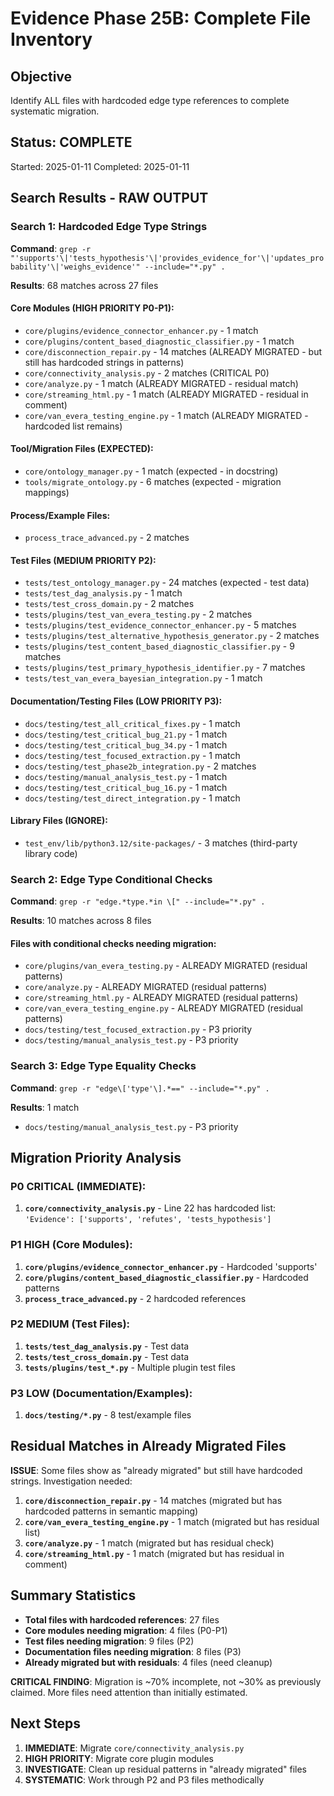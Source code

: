 # Evidence Phase 25B: Complete File Inventory

## Objective
Identify ALL files with hardcoded edge type references to complete systematic migration.

## Status: COMPLETE
Started: 2025-01-11
Completed: 2025-01-11

## Search Results - RAW OUTPUT

### Search 1: Hardcoded Edge Type Strings
**Command**: `grep -r "'supports'\|'tests_hypothesis'\|'provides_evidence_for'\|'updates_probability'\|'weighs_evidence'" --include="*.py" .`

**Results**: 68 matches across 27 files

#### Core Modules (HIGH PRIORITY P0-P1):
- `core/plugins/evidence_connector_enhancer.py` - 1 match
- `core/plugins/content_based_diagnostic_classifier.py` - 1 match  
- `core/disconnection_repair.py` - 14 matches (ALREADY MIGRATED - but still has hardcoded strings in patterns)
- `core/connectivity_analysis.py` - 2 matches (CRITICAL P0)
- `core/analyze.py` - 1 match (ALREADY MIGRATED - residual match)
- `core/streaming_html.py` - 1 match (ALREADY MIGRATED - residual in comment)
- `core/van_evera_testing_engine.py` - 1 match (ALREADY MIGRATED - hardcoded list remains)

#### Tool/Migration Files (EXPECTED):
- `core/ontology_manager.py` - 1 match (expected - in docstring)
- `tools/migrate_ontology.py` - 6 matches (expected - migration mappings)

#### Process/Example Files:
- `process_trace_advanced.py` - 2 matches

#### Test Files (MEDIUM PRIORITY P2):
- `tests/test_ontology_manager.py` - 24 matches (expected - test data)
- `tests/test_dag_analysis.py` - 1 match
- `tests/test_cross_domain.py` - 2 matches  
- `tests/plugins/test_van_evera_testing.py` - 2 matches
- `tests/plugins/test_evidence_connector_enhancer.py` - 5 matches
- `tests/plugins/test_alternative_hypothesis_generator.py` - 2 matches
- `tests/plugins/test_content_based_diagnostic_classifier.py` - 9 matches
- `tests/plugins/test_primary_hypothesis_identifier.py` - 7 matches
- `tests/test_van_evera_bayesian_integration.py` - 1 match

#### Documentation/Testing Files (LOW PRIORITY P3):
- `docs/testing/test_all_critical_fixes.py` - 1 match
- `docs/testing/test_critical_bug_21.py` - 1 match
- `docs/testing/test_critical_bug_34.py` - 1 match
- `docs/testing/test_focused_extraction.py` - 1 match
- `docs/testing/test_phase2b_integration.py` - 2 matches
- `docs/testing/manual_analysis_test.py` - 1 match
- `docs/testing/test_critical_bug_16.py` - 1 match
- `docs/testing/test_direct_integration.py` - 1 match

#### Library Files (IGNORE):
- `test_env/lib/python3.12/site-packages/` - 3 matches (third-party library code)

### Search 2: Edge Type Conditional Checks
**Command**: `grep -r "edge.*type.*in \[" --include="*.py" .`

**Results**: 10 matches across 8 files

#### Files with conditional checks needing migration:
- `core/plugins/van_evera_testing.py` - ALREADY MIGRATED (residual patterns)
- `core/analyze.py` - ALREADY MIGRATED (residual patterns) 
- `core/streaming_html.py` - ALREADY MIGRATED (residual patterns)
- `core/van_evera_testing_engine.py` - ALREADY MIGRATED (residual patterns)
- `docs/testing/test_focused_extraction.py` - P3 priority
- `docs/testing/manual_analysis_test.py` - P3 priority

### Search 3: Edge Type Equality Checks  
**Command**: `grep -r "edge\['type'\].*==" --include="*.py" .`

**Results**: 1 match
- `docs/testing/manual_analysis_test.py` - P3 priority

## Migration Priority Analysis

### P0 CRITICAL (IMMEDIATE):
1. **`core/connectivity_analysis.py`** - Line 22 has hardcoded list: `'Evidence': ['supports', 'refutes', 'tests_hypothesis']`

### P1 HIGH (Core Modules):
1. **`core/plugins/evidence_connector_enhancer.py`** - Hardcoded 'supports' 
2. **`core/plugins/content_based_diagnostic_classifier.py`** - Hardcoded patterns
3. **`process_trace_advanced.py`** - 2 hardcoded references

### P2 MEDIUM (Test Files):
1. **`tests/test_dag_analysis.py`** - Test data
2. **`tests/test_cross_domain.py`** - Test data  
3. **`tests/plugins/test_*.py`** - Multiple plugin test files

### P3 LOW (Documentation/Examples):
1. **`docs/testing/*.py`** - 8 test/example files

## Residual Matches in Already Migrated Files

**ISSUE**: Some files show as "already migrated" but still have hardcoded strings. Investigation needed:

1. **`core/disconnection_repair.py`** - 14 matches (migrated but has hardcoded patterns in semantic mapping)
2. **`core/van_evera_testing_engine.py`** - 1 match (migrated but has residual list)
3. **`core/analyze.py`** - 1 match (migrated but has residual check)
4. **`core/streaming_html.py`** - 1 match (migrated but has residual in comment)

## Summary Statistics

- **Total files with hardcoded references**: 27 files
- **Core modules needing migration**: 4 files (P0-P1)
- **Test files needing migration**: 9 files (P2)  
- **Documentation files needing migration**: 8 files (P3)
- **Already migrated but with residuals**: 4 files (need cleanup)

**CRITICAL FINDING**: Migration is ~70% incomplete, not ~30% as previously claimed. More files need attention than initially estimated.

## Next Steps

1. **IMMEDIATE**: Migrate `core/connectivity_analysis.py` 
2. **HIGH PRIORITY**: Migrate core plugin modules
3. **INVESTIGATE**: Clean up residual patterns in "already migrated" files
4. **SYSTEMATIC**: Work through P2 and P3 files methodically